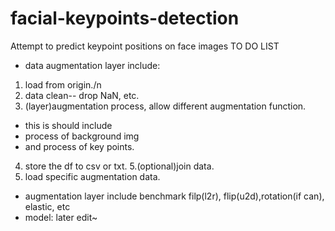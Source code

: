 # facial-keypoints-detection
Attempt to predict keypoint positions on face images
TO DO LIST
* data augmentation layer include:
1. load from origin./n
2. data clean-- drop NaN, etc.
3. (layer)augmentation process, allow different augmentation function.
* this is should include 
* process of background img 
* and process of key points.
4. store the df to csv or txt.
5.(optional)join data.
6. load specific augmentation data.
* augmentation layer include benchmark filp(l2r), flip(u2d),rotation(if can), elastic, etc
* model: later edit~
